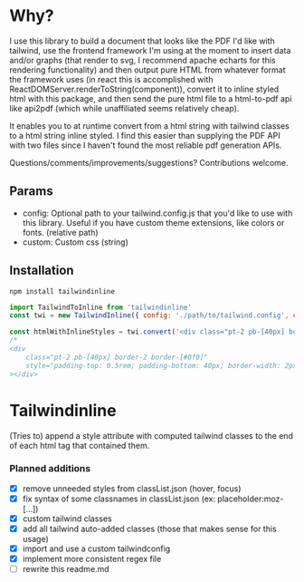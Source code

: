 # Why?
I use this library to build a document that looks like the PDF I'd like with tailwind, use the frontend framework I'm using at the moment to insert data and/or graphs (that render to svg, I recommend apache echarts for this rendering functionality) and then output pure HTML from whatever format the framework uses (in  react this is accomplished with ReactDOMServer.renderToString(component)), convert it to inline styled html with this package, and then send the pure html file to a html-to-pdf api like api2pdf (which while unaffiliated seems relatively cheap).

It enables you to at runtime convert from a html string with tailwind classes to a html string inline styled. I find this easier than supplying the PDF API with two files since I haven't found the most reliable pdf generation APIs.

Questions/comments/improvements/suggestions? Contributions welcome.

## Params
* config: Optional path to your tailwind.config.js that you'd like to use with this library. Useful if you have custom theme extensions, like colors or fonts. (relative path)
* custom: Custom css (string)


## Installation
```npm install tailwindinline```

```javascript
import TailwindToInline from 'tailwindinline'
const twi = new TailwindInline({ config: './path/to/tailwind.config', custom: ".button: { background-color: 'red' }" })

const htmlWithInlineStyles = twi.convert('<div class="pt-2 pb-[40px] border-2 border-[#0f0]"></div>')
/*
<div 
	class="pt-2 pb-[40px] border-2 border-[#0f0]" 
	style="padding-top: 0.5rem; padding-bottom: 40px; border-width: 2px; border-color: #0f0; box-sizing: border-box;"
></div>
```

# Tailwindinline
(Tries to) append a style attribute with computed tailwind classes to the end of each html tag that contained them.

### Planned additions
- [x] remove unneeded styles from classList.json (hover, focus)
- [x] fix syntax of some classnames in classList.json (ex: placeholder:moz-[...])
- [x] custom tailwind classes
- [x] add all tailwind auto-added classes (those that makes sense for this usage)
- [x] import and use a custom tailwindconfig
- [x] implement more consistent regex file
- [ ] rewrite this readme.md

